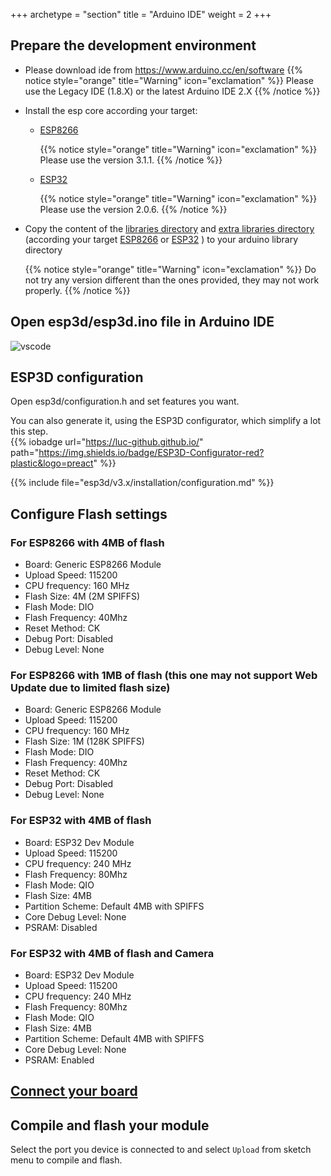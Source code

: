 +++
archetype = "section"
title = "Arduino IDE"
weight = 2
+++

## Prepare the development environment
* Please download ide from https://www.arduino.cc/en/software
{{% notice style="orange" title="Warning" icon="exclamation" %}}
Please use the Legacy IDE (1.8.X) or the latest Arduino IDE 2.X 
{{% /notice %}}


* Install the esp core according your target: 
   - [ESP8266](https://github.com/esp8266/arduino#contents)

     {{% notice style="orange" title="Warning" icon="exclamation" %}}
Please use the version 3.1.1. 
{{% /notice %}}  

   - [ESP32](https://docs.espressif.com/projects/arduino-esp32/en/latest/installing.html)

      {{% notice style="orange" title="Warning" icon="exclamation" %}}
Please use the version 2.0.6.
{{% /notice %}}  

* Copy the content of the [libraries directory](https://github.com/luc-github/ESP3D/tree/3.0/libraries) and [extra libraries directory](https://github.com/luc-github/ESP3D/tree/3.0/extra-libraries) (according your target [ESP8266](https://github.com/luc-github/ESP3D/tree/3.0/extra-libraries/ESP8266) or [ESP32](https://github.com/luc-github/ESP3D/tree/3.0/extra-libraries/ESP32) ) to your arduino library directory

   {{% notice style="orange" title="Warning" icon="exclamation" %}}
Do not try any version different than the ones provided, they may not work properly. 
{{% /notice %}}  


## Open esp3d/esp3d.ino file in Arduino IDE

![vscode](/esp3d/v3.x/installation/arduinoIde.png?width=400px)

## ESP3D configuration   

Open esp3d/configuration.h and set features you want.

You can also generate it, using the ESP3D configurator, which simplify a lot this step.    
{{% iobadge url="https://luc-github.github.io/" path="https://img.shields.io/badge/ESP3D-Configurator-red?plastic&logo=preact" %}} 

{{% include file="esp3d/v3.x/installation/configuration.md" %}}

## Configure Flash settings

### For ESP8266 with 4MB of flash

* Board: Generic ESP8266 Module
* Upload Speed:  115200
* CPU frequency: 160 MHz
* Flash Size:  4M (2M SPIFFS)
* Flash Mode: DIO
* Flash Frequency: 40Mhz
* Reset Method: CK
* Debug Port: Disabled
* Debug Level: None

### For ESP8266 with 1MB of flash (this one may not support Web Update due to limited flash size)

* Board: Generic ESP8266 Module
* Upload Speed:  115200
* CPU frequency: 160 MHz
* Flash Size:  1M (128K SPIFFS)
* Flash Mode: DIO
* Flash Frequency: 40Mhz
* Reset Method: CK
* Debug Port: Disabled
* Debug Level: None

### For ESP32 with 4MB of flash

* Board: ESP32 Dev Module
* Upload Speed:  115200
* CPU frequency: 240 MHz 
* Flash Frequency: 80Mhz
* Flash Mode: QIO
* Flash Size:  4MB
* Partition Scheme: Default 4MB with SPIFFS
* Core Debug Level: None
* PSRAM: Disabled

### For ESP32 with 4MB of flash and Camera

* Board: ESP32 Dev Module
* Upload Speed:  115200
* CPU frequency: 240 MHz 
* Flash Frequency: 80Mhz
* Flash Mode: QIO
* Flash Size:  4MB
* Partition Scheme: Default 4MB with SPIFFS
* Core Debug Level: None
* PSRAM: Enabled


## [Connect your board](/esp3d/v3.x/installation/#connect-your-board)

## Compile and flash your module

Select the port you device is connected to and select `Upload` from sketch menu to compile and flash.


